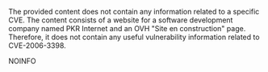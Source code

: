 The provided content does not contain any information related to a specific CVE. The content consists of a website for a software development company named PKR Internet and an OVH "Site en construction" page. Therefore, it does not contain any useful vulnerability information related to CVE-2006-3398.

NOINFO